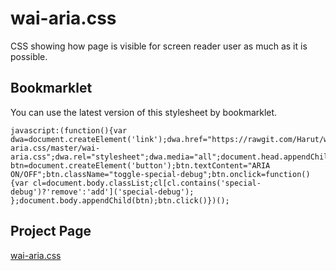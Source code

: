 # wai-aria.css

CSS showing how page is visible for screen reader user as much as it is possible.


## Bookmarklet

You can use the latest version of this stylesheet by bookmarklet.

```
javascript:(function(){var dwa=document.createElement('link');dwa.href="https://rawgit.com/Harut/wai-aria.css/master/wai-aria.css";dwa.rel="stylesheet";dwa.media="all";document.head.appendChild(dwa);var btn=document.createElement('button');btn.textContent="ARIA ON/OFF";btn.className="toggle-special-debug";btn.onclick=function(){var cl=document.body.classList;cl[cl.contains('special-debug')?'remove':'add']('special-debug'); };document.body.appendChild(btn);btn.click()})();
```

## Project Page

[wai-aria.css](http://harut.github.io/wai-aria.css/)

